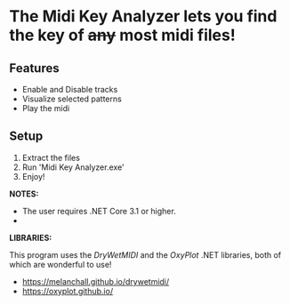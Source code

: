 # The Midi Key Analyzer lets you find the key of ~~any~~ most midi files!
## Features
* Enable and Disable tracks
* Visualize selected patterns
* Play the midi

## Setup
1. Extract the files
2. Run 'Midi Key Analyzer.exe'
3. Enjoy!

**NOTES:**
* The user requires .NET Core 3.1 or higher.
* 

**LIBRARIES:**

This program uses the _DryWetMIDI_ and the _OxyPlot_ .NET libraries, both of which are wonderful to use!
* https://melanchall.github.io/drywetmidi/
* https://oxyplot.github.io/
